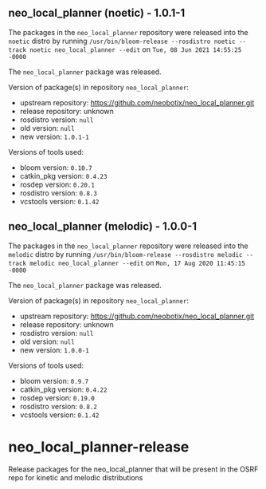## neo_local_planner (noetic) - 1.0.1-1

The packages in the `neo_local_planner` repository were released into the `noetic` distro by running `/usr/bin/bloom-release --rosdistro noetic --track noetic neo_local_planner --edit` on `Tue, 08 Jun 2021 14:55:25 -0000`

The `neo_local_planner` package was released.

Version of package(s) in repository `neo_local_planner`:

- upstream repository: https://github.com/neobotix/neo_local_planner.git
- release repository: unknown
- rosdistro version: `null`
- old version: `null`
- new version: `1.0.1-1`

Versions of tools used:

- bloom version: `0.10.7`
- catkin_pkg version: `0.4.23`
- rosdep version: `0.20.1`
- rosdistro version: `0.8.3`
- vcstools version: `0.1.42`


## neo_local_planner (melodic) - 1.0.0-1

The packages in the `neo_local_planner` repository were released into the `melodic` distro by running `/usr/bin/bloom-release --rosdistro melodic --track melodic neo_local_planner --edit` on `Mon, 17 Aug 2020 11:45:15 -0000`

The `neo_local_planner` package was released.

Version of package(s) in repository `neo_local_planner`:

- upstream repository: https://github.com/neobotix/neo_local_planner.git
- release repository: unknown
- rosdistro version: `null`
- old version: `null`
- new version: `1.0.0-1`

Versions of tools used:

- bloom version: `0.9.7`
- catkin_pkg version: `0.4.22`
- rosdep version: `0.19.0`
- rosdistro version: `0.8.2`
- vcstools version: `0.1.42`


# neo_local_planner-release
Release packages for the neo_local_planner that will be present in the OSRF repo for kinetic and melodic distributions
